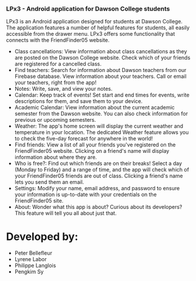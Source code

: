 ### LPx3 - Android application for Dawson College students

LPx3 is an Android application designed for students at Dawson College. The application features a number of helpful features for students, all easily accessible from the drawer menu. LPx3 offers some functionality that connects with the FriendFinder05 website.

* Class cancellations: View information about class cancellations as they are posted on the Dawson College website. Check which of your friends are registered for a cancelled class. 
* Find teachers: Search for information about Dawson teachers from our Firebase database. View information about your teachers. Call or email your teachers, right from the app!
* Notes: Write, save, and view your notes.
* Calendar: Keep track of events! Set start and end times for events, write descriptions for them, and save them to your device.
* Academic Calendar: View information about the current academic semester from the Dawson website. You can also check information for previous or upcoming semesters.
* Weather: The app's home screen will display the current weather and temperature in your location. The dedicated Weather feature allows you to check the five-day forecast for anywhere in the world!
* Find friends: View a list of all your friends you've registered on the FriendFinder05 website. Clicking on a friend's name will display information about where they are.
* Who is free?: Find out which friends are on their breaks! Select a day (Monday to Friday) and a range of time, and the app will check which of your FriendFinder05 friends are out of class. Clicking a friend's name lets you send them an email.
* Settings: Modify your name, email address, and password to ensure your information is up-to-date with your credentials on the FriendFinder05 site.
* About: Wonder what this app is about? Curious about its developers? This feature will tell you all about just that.

# Developed by: 
* Peter Bellefleur
* Lyrene Labor
* Philippe Langlois
* Pengkim Sy

